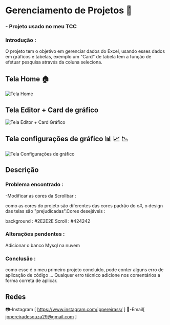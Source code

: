 # Gerenciamento de Projetos 👋
### - Projeto usado no meu TCC
### Introdução :
 O projeto tem o objetivo em gerenciar dados do Excel, usando esses dados em gráficos e tabelas, exemplo um "Card" de tabela tem a função de efetuar pesquisa através da coluna seleciona.
## Tela Home 🏠
![Tela Home]( https://github.com/joaopedro29/Gerenciamento-de-projetos/blob/master/Imagens/TelaIndex.PNG)


## Tela Editor + Card de gráfico 



![Tela Editor + Card Gráfico](https://github.com/joaopedro29/Gerenciamento-de-projetos/blob/master/Imagens/TelaEditorCardGraf.PNG)
## Tela configurações de gráfico 📊 📈 📉
![Tela Configurações de gráfico](https://github.com/joaopedro29/Gerenciamento-de-projetos/blob/master/Imagens/TelaConfigGr%C3%A1fico.PNG)

##  Descrição

### Problema encontrado :

-Modificar as cores da Scrollbar :

como as cores do projeto são diferentes das cores padrão do c#, o design das telas são "prejudicadas".Cores desejáveis :

background : #2E2E2E
Scroll : #424242

### Alterações pendentes :
Adicionar o banco Mysql na nuvem 
### Conclusão :
como esse é o meu primeiro projeto concluído, pode conter alguns erro de aplicação de código ... Qualquer erro técnico  adicione nos comentários a forma correta de aplicar.
## Redes

📷-Instagram [ https://www.instagram.com/jppereirass/ ]
📧-Email[ jppereiradesouza29@gmail.com ]
